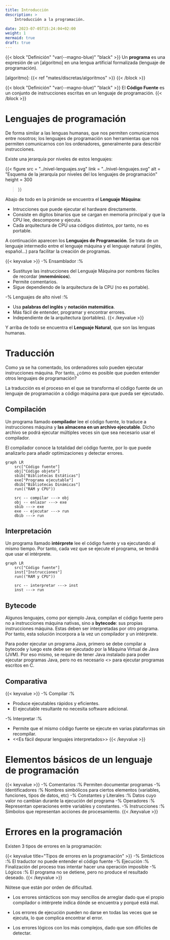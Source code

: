 ```yaml
---
title: Introducción
description: >
    Introducción a la programación.

date: 2023-07-05T15:24:04+02:00
weight: 1
mermaid: true
draft: true
---
```


{{< block "Definición" "var(--magno-blue)" "black" >}}
Un **programa** es una expresión de un [algoritmo] en una lengua artificial
formalizada (lenguaje de programación).

[algoritmo]: {{< ref "mates/discretas/algoritmos" >}}
{{< /block >}}

{{< block "Definición" "var(--magno-blue)" "black" >}}
El **Código Fuente** es un conjunto de instrucciones escritas en un lenguaje de
programación.
{{< /block >}}


# Lenguajes de programación

De forma similar a las lenguas humanas, que nos permiten comunicarnos entre
nosotros; los lenguajes de programación son herramientas que nos permiten
comunicarnos con los ordenadores, generalmente para describir instrucciones.

Existe una jerarquía por niveles de estos lenguajes:

{{<
    figure
    src    = "../nivel-lenguajes.svg"
    link   = "../nivel-lenguajes.svg"
    alt    = "Esquema de la jerarquía por niveles del los lenguajes de programación"
    height = 300
>}}

Abajo de todo en la pirámide se encuentra el **Lenguaje Máquina**:

- Intrucciones que puede ejecutar el hardware directamente.
- Consiste en dígitos binarios que se cargan en memoria principal y que la CPU
  lee, descompone y ejecuta.
- Cada arquitectura de CPU usa códigos distintos, por tanto, no es portable.

A continuación aparecen los **Lenguajes de Programación**. Se trata de un
lenguaje intermedio entre el lenguaje máquina y el lenguaje natural (inglés,
español...) para facilitar la creación de programas.

{{< keyvalue >}}
-% Ensamblador :%
- Sustituye las instrucciones del Lenguaje Máquina por nombres fáciles de
  recordar (**mnemónicos**).
- Permite comentarios.
- Sigue dependiendo de la arquitectura de la CPU (no es portable).

-% Lenguajes de alto nivel :%
- Usa **palabras del inglés** y **notación matemática**.
- Más fácil de entender, programar y encontrar errores.
- Independiente de la arquitectura (portables).
{{< /keyvalue >}}

Y arriba de todo se encuentra el **Lenguaje Natural**, que son las lenguas
humanas.

# Traducción

Como ya se ha comentado, los ordenadores solo pueden ejecutar instrucciones
máquina. Por tanto, ¿cómo es posible que pueden entender otros lenguajes de
programación?

La traducción es el proceso en el que se transforma el código fuente de un
lenguaje de programación a código máquina para que pueda ser ejecutado.

## Compilación

Un programa llamado **compilador** lee el código fuente, lo traduce
a instrucciones máquina y **las almacena en un archivo ejecutable**. Dicho
archivo se podrá ejecutar múltiples veces sin que sea necesario usar el
compilador.

El compilador conoce la totalidad del código fuente, por lo que puede analizarlo
para añadir optimizaciones y detectar errores.

```mermaid
graph LR
    src["Código fuente"]
    obj["Código objeto"]
    sbib["Bibliotecas Estáticas"]
    exe["Programa ejecutable"]
    dbib["Bibliotecas Dinámicas"]
    run(("RAM y CPU"))

    src -- compilar ---> obj
    obj -- enlazar ---> exe
    sbib ---> exe
    exe -- ejecutar ---> run
    dbib ---> run
```

## Interpretación

Un programa llamado **intérprete** lee el código fuente y va ejecutando al mismo
tiempo. Por tanto, cada vez que se ejecute el programa, se tendrá que usar el
intérprete.

```mermaid
graph LR
    src["Código fuente"]
    inst["Instrucciones"]
    run(("RAM y CPU"))

    src -- interpretar ---> inst
    inst ---> run
```

## Bytecode

Algunos lenguajes, como por ejemplo Java, compilan el código fuente pero no
a instrucciones máquina nativas, sino a **bytecode**: sus propias instrucciones
máquina. Estas deben ser interpretadas por otro programa. Por tanto, esta
solución incorpora a la vez un compilador y un intérprete.

Para poder ejecutar un programa Java, primero se debe compilar a bytecode
y luego este debe ser ejecutado por la Máquina Virtual de Java (JVM). Por eso
mismo, se require de tener Java instalado para poder ejecutar programas Java,
pero no es necesario <<tener C instalado>> para ejecutar programas escritos en
C.

## Comparativa

{{< keyvalue >}}
-% Compilar :%
- Produce ejecutables rápidos y eficientes.
- El ejecutable resultante no necesita software adicional.

-% Interpretar :%
- Permite que el mismo código fuente se ejecute en varias plataformas sin
  recompilar.
- <<Es fácil depurar lenguajes interpretados>>
{{< /keyvalue >}}

# Elementos básicos de un lenguaje de programación

{{< keyvalue >}}
-% Comentarios :% Permiten documentar programas
-% Identificadores :% Nombres simbólicos para ciertos elementos (variables,
   funciones, tipos de datos, etc)
-% Constantes y Literales :% Datos cuyo valor no cambian durante la ejecución
   del programa
-% Operadores :% Representan operaciones entre variables y constantes.
-% Instrucciones :% Símbolos que representan acciones de procesamiento.
{{< /keyvalue >}}

# Errores en la programación

Existen 3 tipos de errores en la programación:

{{< keyvalue title="Tipos de errores en la programación" >}}
-% Sintácticos :% El traductor no puede entender el código fuente
-% Ejecución :% Finalización del proceso tras intentar hacer una operación imposible
-% Lógicos :% El programa no se detiene, pero no produce el resultado deseado.
{{< /keyvalue >}}

Nótese que están por orden de dificultad.

- Los errores sintácticos son muy sencillos de arreglar dado que el propio
  compilador o intérprete indica dónde se encuentra y porqué está mal.

- Los errores de ejecución pueden no darse en todas las veces que se ejecuta, lo
  que complica encontrar el error.

- Los errores lógicos con los más complejos, dado que son difíciles de detectar.
